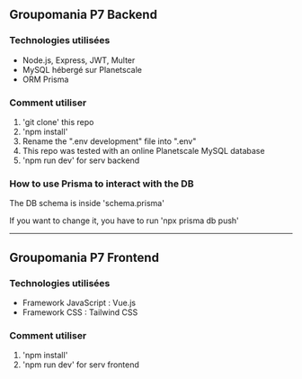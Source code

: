 ## Groupomania P7 Backend

### Technologies utilisées

- Node.js, Express, JWT, Multer
- MySQL hébergé sur Planetscale
- ORM Prisma

### Comment utiliser

1. 'git clone' this repo
2. 'npm install'
3. Rename the ".env development" file into ".env"
4. This repo was tested with an online Planetscale MySQL database
5. 'npm run dev' for serv backend

### How to use Prisma to interact with the DB

The DB schema is inside 'schema.prisma'

If you want to change it, you have to run 'npx prisma db push'

-------------------------------------------------------------------

## Groupomania P7 Frontend

### Technologies utilisées

- Framework JavaScript : Vue.js
- Framework CSS : Tailwind CSS

### Comment utiliser

1. 'npm install'
2. 'npm run dev' for serv frontend
